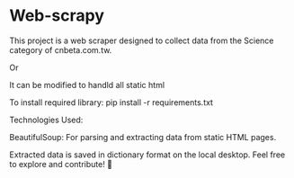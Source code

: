 # Web-scrapy

This project is a web scraper designed to collect data from the Science category of cnbeta.com.tw.

Or 

It can be modified to handld all static html

To install required library:
pip install -r requirements.txt

Technologies Used:

BeautifulSoup: For parsing and extracting data from static HTML pages.


Extracted data is saved in dictionary format on the local desktop.
Feel free to explore and contribute! 🚀
